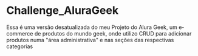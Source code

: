 # Challenge_AluraGeek

Essa é uma versão desatualizada do meu Projeto do Alura Geek, um e-commerce de produtos do mundo geek, onde utilizo CRUD para adicionar produtos numa "área administrativa" e nas seções das respectivas categorias
